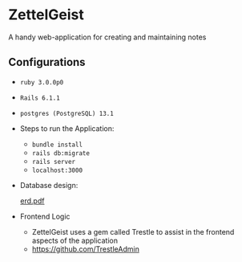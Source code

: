 # ZettelGeist

A handy web-application for creating and maintaining notes

## Configurations

  - `ruby 3.0.0p0`
  - `Rails 6.1.1`
  - `postgres (PostgreSQL) 13.1`

- Steps to run the Application:

  - `bundle install`
  - `rails db:migrate`
  - `rails server`
  - `localhost:3000`

- Database design:
  
  [erd.pdf](https://github.com/Ashanker90/ZettelGeist/files/6958344/erd.pdf)
  
- Frontend Logic
  
  - ZettelGeist uses a gem called Trestle to assist in the frontend aspects of the application
  - https://github.com/TrestleAdmin

